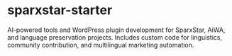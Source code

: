 # sparxstar-starter
AI-powered tools and WordPress plugin development for SparxStar, AiWA, and language preservation projects. Includes custom code for linguistics, community contribution, and multilingual marketing automation.
